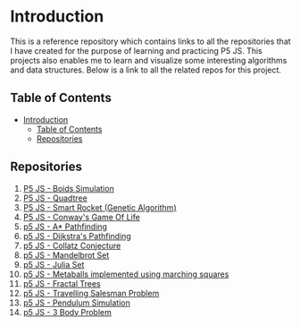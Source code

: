 # Introduction

This is a reference repository which contains links to all the repositories that I have created for the purpose of learning and practicing P5 JS.
This projects also enables me to learn and visualize some interesting algorithms and data structures. Below is a link to all the related repos for this project.

## Table of Contents

- [Introduction](#introduction)
  - [Table of Contents](#table-of-contents)
  - [Repositories](#repositories)

## Repositories

1. [P5 JS - Boids Simulation](https://github.com/ghostscypher/boids_simulation)
2. [P5 JS - Quadtree](https://github.com/ghostscypher/quadtree)
3. [P5 JS - Smart Rocket (Genetic Algorithm)](https://github.com/ghostscypher/smart_rocket)
4. [P5 JS - Conway's Game Of Life](https://github.com/ghostscypher/game_of_life)
5. [p5 JS - A* Pathfinding](https://github.com/ghostscypher/a_star)
6. [p5 JS - Dijkstra's Pathfinding](https://github.com/ghostscypher/dijkstra)
7. [p5 JS - Collatz Conjecture](https://github.com/ghostscypher/collatz_conjecture)
8. [p5 JS - Mandelbrot Set](https://github.com/ghostscypher/mandelbrot_set)
9. [p5 JS - Julia Set](https://github.com/ghostscypher/julia_set)
10. [p5 JS - Metaballs implemented using marching squares](https://github.com/ghostscypher/marching_squares)
11. [p5 JS - Fractal Trees](https://github.com/ghostscypher/fractal_trees)
12. [p5 JS - Travelling Salesman Problem](https://github.com/ghostscypher/travelling_salesman)
13. [p5 JS - Pendulum Simulation](https://github.com/ghostscypher/pendulum_simulation)
14. [p5 JS - 3 Body Problem](https://github.com/ghostscypher/3_body_problem)
